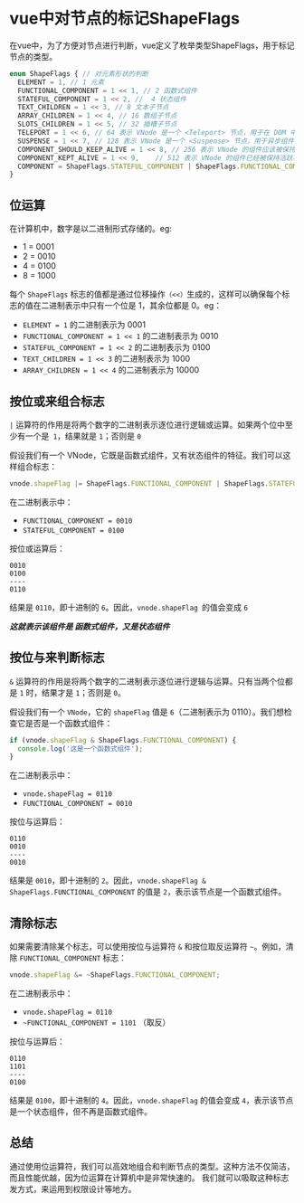 # vue中对节点的标记ShapeFlags
在vue中，为了方便对节点进行判断，vue定义了枚举类型ShapeFlags，用于标记节点的类型。

``` js
enum ShapeFlags { // 对元素形状的判断
  ELEMENT = 1, // 1 元素
  FUNCTIONAL_COMPONENT = 1 << 1, // 2 函数式组件
  STATEFUL_COMPONENT = 1 << 2, //  4 状态组件
  TEXT_CHILDREN = 1 << 3, // 8 文本子节点
  ARRAY_CHILDREN = 1 << 4, // 16 数组子节点
  SLOTS_CHILDREN = 1 << 5, // 32 插槽子节点
  TELEPORT = 1 << 6, // 64 表示 VNode 是一个 <Teleport> 节点，用于在 DOM 中的其他位置渲染内容
  SUSPENSE = 1 << 7, // 128 表示 VNode 是一个 <Suspense> 节点，用于异步组件的懒加载
  COMPONENT_SHOULD_KEEP_ALIVE = 1 << 8, // 256 表示 VNode 的组件应该被保持活跃状态（用于 <KeepAlive>）
  COMPONENT_KEPT_ALIVE = 1 << 9,    // 512 表示 VNode 的组件已经被保持活跃状态（用于 <KeepAlive>）
  COMPONENT = ShapeFlags.STATEFUL_COMPONENT | ShapeFlags.FUNCTIONAL_COMPONENT, // 6 表示 VNode 是一个组件（可以是函数式组件或有状态组件）。
}

````

## 位运算

在计算机中，数字是以二进制形式存储的。eg:
-  1 = 0001
-  2 = 0010
-  4 = 0100
-  8 = 1000

每个 `ShapeFlags` 标志的值都是通过位移操作`（<<）`生成的，这样可以确保每个标志的值在二进制表示中只有一个位是 1，其余位都是 0。eg：
- `ELEMENT = 1` 的二进制表示为 0001
- `FUNCTIONAL_COMPONENT = 1 << 1` 的二进制表示为 0010
- `STATEFUL_COMPONENT = 1 << 2` 的二进制表示为 0100
- `TEXT_CHILDREN = 1 << 3` 的二进制表示为 1000
- `ARRAY_CHILDREN = 1 << 4` 的二进制表示为 10000

## 按位或来组合标志
`|` 运算符的作用是将两个数字的二进制表示逐位进行逻辑或运算。如果两个位中至少有一个是` 1`，结果就是 `1`；否则是 `0`

假设我们有一个 VNode，它既是函数式组件，又有状态组件的特征。我们可以这样组合标志：
``` typeScript
vnode.shapeFlag |= ShapeFlags.FUNCTIONAL_COMPONENT | ShapeFlags.STATEFUL_COMPONENT;
```

在二进制表示中：
- `FUNCTIONAL_COMPONENT = 0010`
- `STATEFUL_COMPONENT = 0100`

按位或运算后：
```
0010
0100
----
0110
```

结果是 `0110`，即十进制的 `6`。因此，`vnode.shapeFlag `的值会变成 `6`

***这就表示该组件是 函数式组件，又是状态组件***

## 按位与来判断标志
`&` 运算符的作用是将两个数字的二进制表示逐位进行逻辑与运算。只有当两个位都是 `1` 时，结果才是 `1`；否则是 `0`。

假设我们有一个 `VNode`，它的 `shapeFlag` 值是 `6`（二进制表示为 0110）。我们想检查它是否是一个函数式组件：

``` js
if (vnode.shapeFlag & ShapeFlags.FUNCTIONAL_COMPONENT) {
  console.log('这是一个函数式组件');
}
```
在二进制表示中：
- `vnode.shapeFlag = 0110`
- `FUNCTIONAL_COMPONENT = 0010`

按位与运算后：
```
0110
0010
----
0010
```

结果是 `0010`，即十进制的 `2`。因此，`vnode.shapeFlag & ShapeFlags.FUNCTIONAL_COMPONENT` 的值是 `2`，表示该节点是一个函数式组件。

## 清除标志
如果需要清除某个标志，可以使用按位与运算符 `&` 和按位取反运算符 `~`。例如，清除 `FUNCTIONAL_COMPONENT` 标志：

``` js
vnode.shapeFlag &= ~ShapeFlags.FUNCTIONAL_COMPONENT;
```
在二进制表示中：
- `vnode.shapeFlag = 0110`
- `~FUNCTIONAL_COMPONENT = 1101` （取反）

按位与运算后：
```
0110
1101
----
0100
```

结果是 `0100`，即十进制的 `4`。因此，`vnode.shapeFlag` 的值会变成 `4`，表示该节点是一个状态组件，但不再是函数式组件。

## 总结
通过使用位运算符，我们可以高效地组合和判断节点的类型。这种方法不仅简洁，而且性能优越，因为位运算在计算机中是非常快速的。
我们就可以吸取这种标志发方式，来运用到权限设计等地方。
